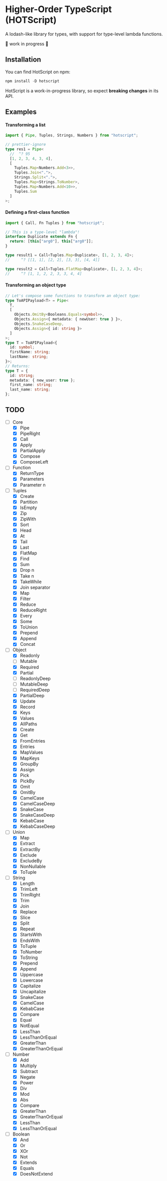 # Higher-Order TypeScript (HOTScript)

A lodash-like library for types, with support for type-level lambda functions.

🚧 work in progress 🚧

## Installation

You can find HotScript on npm:

```ts
npm install -D hotscript
```

HotScript is a work-in-progress library, so expect **breaking changes** in its API.

## Examples

#### Transforming a list

```ts
import { Pipe, Tuples, Strings, Numbers } from "hotscript";

// prettier-ignore
type res1 = Pipe<
  //  ^? 95
  [1, 2, 3, 4, 3, 4],
  [
    Tuples.Map<Numbers.Add<3>>,
    Tuples.Join<".">,
    Strings.Split<".">,
    Tuples.Map<Strings.ToNumber>,
    Tuples.Map<Numbers.Add<10>>,
    Tuples.Sum
  ]
>;
```

#### Defining a first-class function

```ts
import { Call, Fn Tuples } from "hotscript";

// This is a type-level "lambda"!
interface Duplicate extends Fn {
  return: [this["arg0"], this["arg0"]];
}

type result1 = Call<Tuples.Map<Duplicate>, [1, 2, 3, 4]>;
//     ^? [[1, 1], [2, 2], [3, 3], [4, 4]]

type result2 = Call<Tuples.FlatMap<Duplicate>, [1, 2, 3, 4]>;
//     ^? [1, 1, 2, 2, 3, 3, 4, 4]
```

#### Transforming an object type

```ts
// Let's compose some functions to transform an object type:
type ToAPIPayload<T> = Pipe<
  T,
  [
    Objects.OmitBy<Booleans.Equals<symbol>>,
    Objects.Assign<{ metadata: { newUser: true } }>,
    Objects.SnakeCaseDeep,
    Objects.Assign<{ id: string }>
  ]
>;
type T = ToAPIPayload<{
  id: symbol;
  firstName: string;
  lastName: string;
}>;
// Returns:
type T = {
  id: string;
  metadata: { new_user: true };
  first_name: string;
  last_name: string;
};
```

## TODO

- [ ] Core
  - [x] Pipe
  - [x] PipeRight
  - [x] Call
  - [x] Apply
  - [x] PartialApply
  - [x] Compose
  - [x] ComposeLeft
- [ ] Function
  - [x] ReturnType
  - [x] Parameters
  - [x] Parameter n
- [ ] Tuples
  - [x] Create
  - [x] Partition
  - [x] IsEmpty
  - [x] Zip
  - [x] ZipWith
  - [x] Sort
  - [x] Head
  - [x] At
  - [x] Tail
  - [x] Last
  - [x] FlatMap
  - [x] Find
  - [x] Sum
  - [x] Drop n
  - [x] Take n
  - [x] TakeWhile
  - [x] Join separator
  - [x] Map
  - [x] Filter
  - [x] Reduce
  - [x] ReduceRight
  - [x] Every
  - [x] Some
  - [x] ToUnion
  - [x] Prepend
  - [x] Append
  - [x] Concat
- [ ] Object
  - [x] Readonly
  - [ ] Mutable
  - [x] Required
  - [x] Partial
  - [ ] ReadonlyDeep
  - [ ] MutableDeep
  - [ ] RequiredDeep
  - [x] PartialDeep
  - [x] Update
  - [x] Record
  - [x] Keys
  - [x] Values
  - [x] AllPaths
  - [x] Create
  - [x] Get
  - [x] FromEntries
  - [x] Entries
  - [x] MapValues
  - [x] MapKeys
  - [x] GroupBy
  - [x] Assign
  - [x] Pick
  - [x] PickBy
  - [x] Omit
  - [x] OmitBy
  - [x] CamelCase
  - [x] CamelCaseDeep
  - [x] SnakeCase
  - [x] SnakeCaseDeep
  - [x] KebabCase
  - [x] KebabCaseDeep
- [ ] Union
  - [x] Map
  - [x] Extract
  - [x] ExtractBy
  - [x] Exclude
  - [x] ExcludeBy
  - [x] NonNullable
  - [x] ToTuple
- [ ] String
  - [x] Length
  - [x] TrimLeft
  - [x] TrimRight
  - [x] Trim
  - [x] Join
  - [x] Replace
  - [x] Slice
  - [x] Split
  - [x] Repeat
  - [x] StartsWith
  - [x] EndsWith
  - [x] ToTuple
  - [x] ToNumber
  - [x] ToString
  - [x] Prepend
  - [x] Append
  - [x] Uppercase
  - [x] Lowercase
  - [x] Capitalize
  - [x] Uncapitalize
  - [x] SnakeCase
  - [x] CamelCase
  - [x] KebabCase
  - [x] Compare
  - [x] Equal
  - [x] NotEqual
  - [x] LessThan
  - [x] LessThanOrEqual
  - [x] GreaterThan
  - [x] GreaterThanOrEqual
- [ ] Number
  - [x] Add
  - [x] Multiply
  - [x] Subtract
  - [x] Negate
  - [x] Power
  - [x] Div
  - [x] Mod
  - [x] Abs
  - [x] Compare
  - [x] GreaterThan
  - [x] GreaterThanOrEqual
  - [x] LessThan
  - [x] LessThanOrEqual
- [ ] Boolean
  - [x] And
  - [x] Or
  - [x] XOr
  - [x] Not
  - [x] Extends
  - [x] Equals
  - [x] DoesNotExtend
